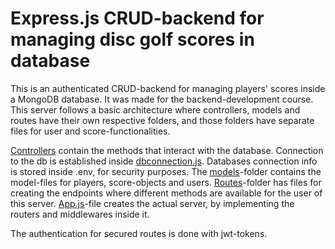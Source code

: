 # Express.js CRUD-backend for managing disc golf scores in database

This is an authenticated CRUD-backend for managing players' scores inside a MongoDB database. It was made for the backend-development course. This server follows a basic architecture where controllers, models and routes have their own respective folders, and those folders have separate files for user and score-functionalities.

[Controllers](https://github.com/TuikkaTommi/portfolio/tree/main/Express/playerscorebackend/controllers) contain the methods that interact with the database. Connection to the db is established inside [dbconnection.js](https://github.com/TuikkaTommi/portfolio/blob/main/Express/playerscorebackend/dbconnection.js). Databases connection info is stored inside .env, for security purposes. The [models](https://github.com/TuikkaTommi/portfolio/tree/main/Express/playerscorebackend/models)-folder contains the model-files for players, score-objects and users. [Routes](https://github.com/TuikkaTommi/portfolio/tree/main/Express/playerscorebackend/routes)-folder has files for creating the endpoints where different methods are available for the user of this server. [App.js](https://github.com/TuikkaTommi/portfolio/blob/main/Express/playerscorebackend/app.js)-file creates the actual server, by implementing the routers and middlewares inside it.

The authentication for secured routes is done with jwt-tokens.
